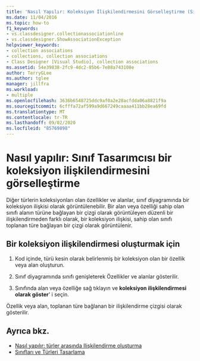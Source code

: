 ```yaml
---
title: 'Nasıl Yapılır: Koleksiyon İlişkilendirmesini Görselleştirme (Sınıf Tasarımcısı)'
ms.date: 11/04/2016
ms.topic: how-to
f1_keywords:
- vs.classdesigner.collectionassociationline
- vs.classdesigner.ShowAssociationException
helpviewer_keywords:
- collection associations
- collections, collection associations
- Class Designer [Visual Studio], collection associations
ms.assetid: 54e39838-2fc9-4dc2-85b6-7e88a743108e
author: TerryGLee
ms.author: tglee
manager: jillfra
ms.workload:
- multiple
ms.openlocfilehash: 3636b6548725ddc9af0a2e28acfdda06a8821f9a
ms.sourcegitcommit: 6cfffa72af599a9d667249caaaa411bb28ea69fd
ms.translationtype: MT
ms.contentlocale: tr-TR
ms.lasthandoff: 09/02/2020
ms.locfileid: "85769898"
---
```

# <a name="how-to-visualize-a-collection-association-in-class-designer"></a>Nasıl yapılır: Sınıf Tasarımcısı bir koleksiyon ilişkilendirmesini görselleştirme

Diğer türlerin koleksiyonları olan özellikler ve alanlar, sınıf diyagramında bir koleksiyon ilişkisi olarak görüntülenebilir. Bir alan veya özelliği sahip olan sınıfı alanın türüne bağlayan bir çizgi olarak görüntüleyen düzenli bir ilişkilendirmeden farklı olarak, bir koleksiyon ilişkisi, sahip olan sınıfı toplanan türe bağlayan bir çizgi olarak görüntülenir.

## <a name="to-create-a-collection-association"></a>Bir koleksiyon ilişkilendirmesi oluşturmak için

1. Kod içinde, türü kesin olarak belirlenmiş bir koleksiyon olan bir özellik veya alan oluşturun.

2. Sınıf diyagramında sınıfı genişleterek Özellikler ve alanlar gösterilir.

3. Sınıfında alan veya özelliğe sağ tıklayın ve **koleksiyon ilişkilendirmesi olarak göster**' i seçin.

Özellik veya alan, toplanan türe bağlanan bir ilişkilendirme çizgisi olarak gösterilir.

## <a name="see-also"></a>Ayrıca bkz.

- [Nasıl yapılır: türler arasında Ilişkilendirme oluşturma](how-to-create-associations-between-types.md)
- [Sınıfları ve Türleri Tasarlama](designing-and-viewing-classes-and-types.md)
